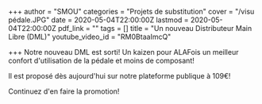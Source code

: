 +++
author = "SMOU"
categories = "Projets de substitution"
cover = "/visu pédale.JPG"
date = 2020-05-04T22:00:00Z
lastmod = 2020-05-04T22:00:00Z
pdf_link = ""
tags = []
title = "Un nouveau Distributeur Main Libre (DML)"
youtube_video_id = "RM0BtaaImcQ"

+++
Notre nouveau DML est sorti! Un kaizen pour ALAFois un meilleur confort d'utilisation de la pédale et moins de composant! 

Il est proposé dès aujourd'hui sur notre plateforme publique à 109€!

Continuez d'en faire la promotion! 